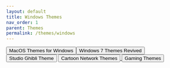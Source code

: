 ```yaml
---
layout: default
title: Windows Themes
nav_order: 1
parent: Themes
permalink: /themes/windows
---
```



<div class="card">
  <div class="container">
  <a href="./windows/macos-themes-for-windows.md" target="_blank">
  <button type="button" name="button" class="btn">MacOS Themes for Windows
  <button type="button" name="button" class="btn">Windows 7 Themes Revived</button>
  <a href="./windows/studio-ghibli-themes.md" target="_blank">
  <button type="button" name="button" class="btn">Studio Ghibli Theme</button></a>
  <a href="./windows/cartoon-network-themes.md" target="_blank">
  <button type="button" name="button" class="btn">Cartoon Network Themes</button>
  <a href="./windows/gaming-themes.md" target="_blank">
  <button type="button" name="button" class="btn">Gaming Themes</button></a>
  </div>
</div>